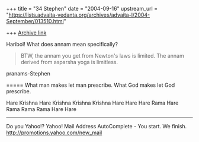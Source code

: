 +++
title = "34 Stephen"
date = "2004-09-16"
upstream_url = "https://lists.advaita-vedanta.org/archives/advaita-l/2004-September/013510.html"

+++
[Archive link](https://lists.advaita-vedanta.org/archives/advaita-l/2004-September/013510.html)

Haribol!
 What does annam mean specifically?

> BTW, the annam you get from Newton's laws is
> limited.
> The annam derived from asparsha yoga is limitless.

pranams-Stephen


=====
What man makes let man prescribe. What God makes let God prescribe.

Hare Krishna Hare Krishna Krishna Krishna Hare Hare
Hare Rama Hare Rama Rama Rama Hare Hare



__________________________________
Do you Yahoo!?
Yahoo! Mail Address AutoComplete - You start. We finish.
http://promotions.yahoo.com/new_mail 

